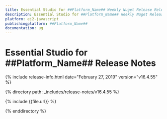 ```yaml
---
title: Essential Studio for ##Platform_Name## Weekly Nuget Release Release Notes  
description: Essential Studio for ##Platform_Name## Weekly Nuget Release Release Notes  
platform: ej2-javascript
publishingplatform: ##Platform_Name##
documentation: ug
---
```


# Essential Studio for  ##Platform_Name##  Release Notes  

{% include release-info.html date="February 27, 2019"   version="v16.4.55"  %} 

{% directory path: _includes/release-notes/v16.4.55 %}

{% include {{file.url}} %}

{% enddirectory %}
